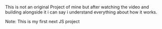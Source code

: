 This is not an original Project of mine but after watching the video and building alongside it i can say i understand everything about how it works.

Note: This is my first next JS project
